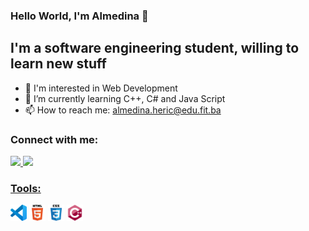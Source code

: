 ### Hello World, I'm Almedina 👋

## I'm a software engineering student, willing to learn new stuff

- 👀 I'm interested in Web Development
- 🌱 I’m currently learning  C++, C# and Java Script
- 📫 How to reach me: almedina.heric@edu.fit.ba

### Connect with me:

<a target="_blank" href="https://www.instagram.com/almedinaheric/"><img width="22px" src="https://cdn.jsdelivr.net/npm/simple-icons@v3/icons/instagram.svg">
<a target="_blank" href="https://www.linkedin.com/in/almedina-heric-1344b1216/"><img width="22px" src="https://cdn.jsdelivr.net/npm/simple-icons@v3/icons/linkedin.svg">


### Tools:

<a target="_blank" rel="noopener noreferrer" href="https://raw.githubusercontent.com/github/explore/80688e429a7d4ef2fca1e82350fe8e3517d3494d/topics/visual-studio-code/visual-studio-code.png"><img src="https://raw.githubusercontent.com/github/explore/80688e429a7d4ef2fca1e82350fe8e3517d3494d/topics/visual-studio-code/visual-studio-code.png" alt="vscode" width="26" height="26" title="vsc" style="max-width:100%;"></a>    <a target="_blank" rel="noopener noreferrer" href="https://raw.githubusercontent.com/devicons/devicon/master/icons/html5/html5-original-wordmark.svg"><img src="https://raw.githubusercontent.com/devicons/devicon/master/icons/html5/html5-original-wordmark.svg" alt="html5" width="26" height="26" title="html" style="max-width:100%;"></a>    <a target="_blank" rel="noopener noreferrer" href="https://raw.githubusercontent.com/devicons/devicon/master/icons/css3/css3-original-wordmark.svg"><img src="https://raw.githubusercontent.com/devicons/devicon/master/icons/css3/css3-original-wordmark.svg" alt="css3" width="26" height="26" title="CSS" style="max-width:100%;"></a>    <a target="_blank" rel="noopener noreferrer" href="https://raw.githubusercontent.com/devicons/devicon/master/icons/cplusplus/cplusplus-original.svg"><img src="https://raw.githubusercontent.com/devicons/devicon/master/icons/cplusplus/cplusplus-original.svg" alt="cplusplus" width="26" height="26" title="C++" style="max-width:100%;"><a>     
<!-- <a target="_blank" rel="noopener noreferrer" href="https://raw.githubusercontent.com/devicons/devicon/master/icons/csharp/csharp-original.svg"><img src="https://raw.githubusercontent.com/devicons/devicon/master/icons/csharp/csharp-original.svg" alt="csharp" width="25" height="25" title="C#" style="max-width:100%;"></a>           -->
<!-- <a target="_blank" rel="noopener noreferrer" href="https://raw.githubusercontent.com/devicons/devicon/master/icons/javascript/javascript-original.svg"><img src="https://raw.githubusercontent.com/devicons/devicon/master/icons/javascript/javascript-original.svg" alt="javascript" width="25" height="25" title="JavaScript" style="max-width:100%;"></a>      -->
<!-- <a target="_blank" rel="noopener noreferrer" href="https://raw.githubusercontent.com/devicons/devicon/master/icons/javascript/javascript-original.svg"><img src="https://raw.githubusercontent.com/devicons/devicon/master/icons/react/react-original.svg" alt="react-native" width="25" height="25" title="React Native" style="max-width:100%;"></a>     <a target="_blank" rel="noopener noreferrer" href="https://raw.githubusercontent.com/devicons/devicon/master/icons/javascript/javascript-original.svg"><img src="https://raw.githubusercontent.com/devicons/devicon/master/icons/git/git-original.svg" alt="git" width="25" height="25" title="Git" style="max-width:100%;"></a> -->


<!--
**almedinaheric/almedinaheric** is a ✨ _special_ ✨ repository because its `README.md` (this file) appears on your GitHub profile.

Here are some ideas to get you started:

- 🔭 I’m currently working on ...
- 🌱 I’m currently learning ...
- 👯 I’m looking to collaborate on ...
- 🤔 I’m looking for help with ...
- 💬 Ask me about ...
- 📫 How to reach me: ...
- 😄 Pronouns: ...
- ⚡ Fun fact: ...
-->

